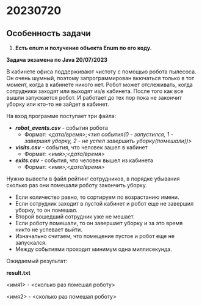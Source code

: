 # 20230720

## Особенность задачи

1. **Есть enum и получение объекта Enum по его коду.**

**Задача экзамена по Java 20/07/2023**


В кабинете офиса поддерживают чистоту с помощью робота пылесоса.
Он очень шумный, поэтому запрограммирован вкючаться только в тот момент, когда в кабинете никого нет.
Робот может отслеживать, когда сотрудники заходят или выходят из/в кабинета. После того как все
вышли запускается робот. И работает до тех пор пока не закончит уборку или кто-то не зайдет в кабинет.

На вход программе поступает три файла:
- **_robot_events.csv_** - события робота
    - Формат: _<дата/время>;<тип события(0 - запустился, 1 - завершил уборку, 2 - не успел завершить уборку(помешали))>_
- **_visits.csv_** - события, что человек зашел в кабинет
    - Формат: _<имя>;<дата/время>_
- **_exits.csv_** - события, что человек вышел из кабинета
    - Формат: _<имя>;<дата/время>_

Нужно вывести в файл рейтинг сотрудников, в порядке убывания сколько раз они помешали роботу закончить уборку.

* Если количество равно, то сортируем по возрастанию имени.
* Если сотрудник заходит в пустой кабинет и робот еще не завершил уборку, то он помешал.
* Второй вошедший сотрудник уже не мешает.
* Если роботу помешали, то он завершает уборку и за это время никто не успевает выйти.
* Изначально считаем, что помещение пустое и робот еще не запускался.
* Между событиями проходит минимум одна миллисекунда.


Ожидаемый результат:

**result.txt**

<имя1> - <сколько раз помешал роботу>

<имя2> - <сколько раз помешал роботу>
